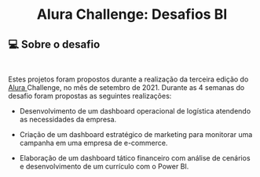  
# <p align="center"> <b> Alura Challenge: Desafios BI </b> 

##  💻 Sobre o desafio</br> </br> 

Estes projetos foram propostos durante a realização da terceira edição do <a href="https://www.alura.com.br/"> Alura </a> Challenge, no mês de setembro de 2021.
Durante as 4 semanas do desafio foram propostas as seguintes realizações:

- Desenvolvimento de um dashboard operacional de logística atendendo as necessidades da empresa.

- Criação de um dashboard estratégico de marketing para monitorar uma campanha em uma empresa de e-commerce.

- Elaboração de um dashboard tático financeiro com análise de cenários e desenvolvimento de um currículo com o Power BI.
